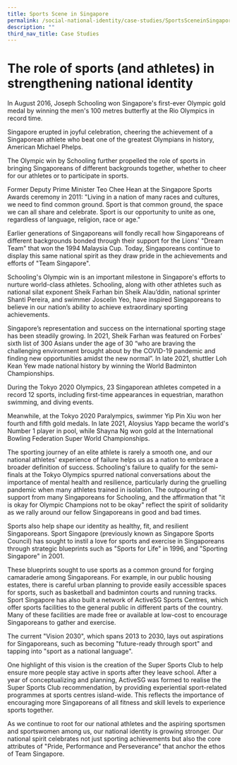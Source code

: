 ```yaml
---
title: Sports Scene in Singapore
permalink: /social-national-identity/case-studies/SportsSceneinSingapore/
description: ""
third_nav_title: Case Studies
---
```

# The role of sports (and athletes) in strengthening national identity

In August 2016, Joseph Schooling won Singapore's first-ever Olympic gold medal by winning the men's 100 metres butterfly at the Rio Olympics in record time. 

Singapore erupted in joyful celebration, cheering the achievement of a Singaporean athlete who beat one of the greatest Olympians in history, American Michael Phelps.

The Olympic win by Schooling further propelled the role of sports in bringing Singaporeans of different backgrounds together, whether to cheer for our athletes or to participate in sports.

Former Deputy Prime Minister Teo Chee Hean at the Singapore Sports Awards ceremony in 2011: "Living in a nation of many races and cultures, we need to find common ground. Sport is that common ground, the space we can all share and celebrate. Sport is our opportunity to unite as one, regardless of language, religion, race or age."

Earlier generations of Singaporeans will fondly recall how Singaporeans of different backgrounds bonded through their support for the Lions' "Dream Team" that won the 1994 Malaysia Cup. Today, Singaporeans continue to display this same national spirit as they draw pride in the achievements and efforts of "Team Singapore". 

Schooling's Olympic win is an important milestone in Singapore's efforts to nurture world-class athletes. Schooling, along with other athletes such as national silat exponent Sheik Farhan bin Sheik Alau’ddin, national sprinter Shanti Pereira, and swimmer Joscelin Yeo, have inspired Singaporeans to believe in our nation’s ability to achieve extraordinary sporting achievements. 

Singapore’s representation and success on the international sporting stage has been steadily growing. In 2021, Sheik Farhan was featured on Forbes’ sixth list of 300 Asians under the age of 30 “who are braving the challenging environment brought about by the COVID-19 pandemic and finding new opportunities amidst the new normal”.  In late 2021, shuttler Loh Kean Yew made national history by winning the World Badminton Championships.

During the Tokyo 2020 Olympics, 23 Singaporean athletes competed in a record 12 sports, including first-time appearances in equestrian, marathon swimming, and diving events. 

Meanwhile, at the Tokyo 2020 Paralympics, swimmer Yip Pin Xiu won her fourth and fifth gold medals. In late 2021, Aloysius Yapp became the world's Number 1 player in pool, while Shayna Ng won gold at the International Bowling Federation Super World Championships. 

The sporting journey of an elite athlete is rarely a smooth one, and our national athletes' experience of failure helps us as a nation to embrace a broader definition of success. Schooling's failure to qualify for the semi-finals at the Tokyo Olympics spurred national conversations about the importance of mental health and resilience, particularly during the gruelling pandemic when many athletes trained in isolation. The outpouring of support from many Singaporeans for Schooling, and the affirmation that "it is okay for Olympic Champions not to be okay" reflect the spirit of solidarity as we rally around our fellow Singaporeans in good and bad times.

Sports also help shape our identity as healthy, fit, and resilient Singaporeans. Sport Singapore (previously known as Singapore Sports Council) has sought to instil a love for sports and exercise in Singaporeans through strategic blueprints such as "Sports for Life" in 1996, and "Sporting Singapore" in 2001. 

These blueprints sought to use sports as a common ground for forging camaraderie among Singaporeans. For example, in our public housing estates, there is careful urban planning to provide easily accessible spaces for sports, such as basketball and badminton courts and running tracks. Sport Singapore has also built a network of ActiveSG Sports Centres, which offer sports facilities to the general public in different parts of the country. Many of these facilities are made free or available at low-cost to encourage Singaporeans to gather and exercise. 
 
The current "Vision 2030", which spans 2013 to 2030, lays out aspirations for Singaporeans, such as becoming "future-ready through sport" and tapping into "sport as a national language". 

One highlight of this vision is the creation of the Super Sports Club to help ensure more people stay active in sports after they leave school. After a year of conceptualizing and planning, ActiveSG was formed to realise the Super Sports Club recommendation, by providing experiential sport-related programmes at sports centres island-wide. This reflects the importance of encouraging more Singaporeans of all fitness and skill levels to experience sports together.

As we continue to root for our national athletes and the aspiring sportsmen and sportswomen among us, our national identity is growing stronger. Our national spirit celebrates not just sporting achievements but also the core attributes of "Pride, Performance and Perseverance" that anchor the ethos of Team Singapore. 
